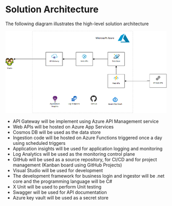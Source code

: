 # Solution Architecture
The following diagram illustrates the high-level solution architecture

![Image](/Images/Architecture.png)

* API Gateway will be implement using Azure API Management service
* Web APIs will be hosted on Azure App Services
* Cosmos DB will be used as the data store
* Ingestion code will be hosted on Azure Functions triggered once a day using scheduled triggers
* Application insights will be used for application logging and monitoring
* Log Analytics will be used as the monitoring control plane
* GitHub will be used as a source repository, for CI/CD and for project management (Kanban board using GitHub Projects)
* Visual Studio will be used for development
* The development framework for business login and ingestor will be .net core and the programming language will be C#
* X Unit will be used to perform Unit testing
* Swagger will be used for API documentation
* Azure key vault will be used as a secret store
